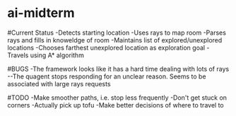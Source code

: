 # ai-midterm

#Current Status
	-Detects starting location
	-Uses rays to map room
	-Parses rays and fills in knoweldge of room
	-Maintains list of explored/unexplored locations
	-Chooses farthest unexplored location as exploration goal
	-Travels using A* algorithm

#BUGS
	-The framework looks like it has a hard time dealing with lots of rays
	--The quagent stops responding for an unclear reason. Seems to be associated with large rays requests

#TODO
	-Make smoother paths, i.e. stop less frequently
	-Don't get stuck on corners
	-Actually pick up tofu
	-Make better decisions of where to travel to
